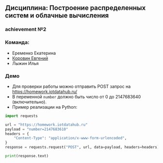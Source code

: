## Дисциплина: Построение распределенных систем и облачные вычисления

### achievement №2
### Команда:
- Еременко Екатерина 
- [Коровин Евгений](https://github.com/EvgeniyKorovin1)
- Лыжин Илья

### Демо

- Для проверки работы можно отправить POST запрос на https://homework.iotdatahub.ru/
- В переменной `number` должно быть число от 0 до 2147683640 (включительно).
- Пример реализации на Python:

```python
import requests

url = "https://homework.iotdatahub.ru"
payload = "number=2147683610"
headers = {
    "Content-Type": "application/x-www-form-urlencoded",
}
response = requests.request("POST", url, data=payload, headers=headers)

print(response.text)
```
